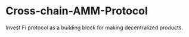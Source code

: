 # Cross-chain-AMM-Protocol
Invest Fi protocol as a building block for making decentralized products. 
